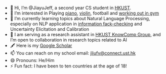 - 👋 Hi, I’m @JiayuJeff, a second year CS student in [HKUST](https://hkust.edu.hk/).
- 💞️ I’m interested in Playing [piano](https://youtu.be/5r_Y9tE_fbo), [violin](https://youtu.be/-ohoA3pO9Ks), football and [working out in gym](http://xhslink.com/a/GeNO8R9xpvx0)
- 🌱 I’m currently learning topics about Natural Language Processing, especially on NLP application in [information fack-checking](https://aclanthology.org/2024.fever-1.14.pdf) and Uncertainty Elicitation and Calibration
- 👀 I am serving as a research assistant in [HKUST KnowComp Group](https://github.com/HKUST-KnowComp), and I’m open to collaboration in research topics related to AI
- 🖋️ Here is my [Google Scholar](https://scholar.google.com/citations?user=PIQxhfMAAAAJ&hl=en)  
- 📫 You can reach on my school email: jliufv@connect.ust.hk
- 😄 Pronouns: He/Him
- ⚡ Fun fact: I have been to ten countries at the age of 18!

<!---
JiayuJeff/JiayuJeff is a ✨ special ✨ repository because its `README.md` (this file) appears on your GitHub profile.
You can click the Preview link to take a look at your changes.
--->
